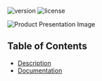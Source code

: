 ![version](https://img.shields.io/badge/version-1.0.0-blue.svg) ![license](https://img.shields.io/badge/license-MIT-blue.svg) 

![Product Presentation Image](https://raw.githubusercontent.com/creativetimofficial/tailwind-starter-kit/main/images/landing.jpg)

## Table of Contents

* [Description](#description)
* [Documentation](#documentation)




